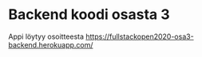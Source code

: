 # Backend koodi osasta 3

Appi löytyy osoitteesta https://fullstackopen2020-osa3-backend.herokuapp.com/